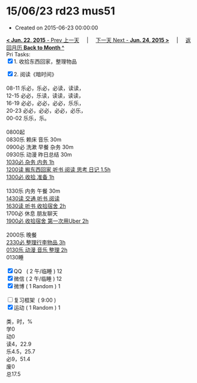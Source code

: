 # 15/06/23 rd23 mus51

- Created on 2015-06-23 00:00:00

[**< Jun. 22, 2015** - Prev 上一天](_archived/lifelogs/2015/06/d22.md) &nbsp; &nbsp; | &nbsp; &nbsp; [下一天 Next - **Jun. 24, 2015 >**](_archived/lifelogs/2015/06/d24.md) &nbsp; &nbsp; |  &nbsp; &nbsp; [返回月历 **Back to Month ^**](_archived/lifelogs/2015/06/index.md)
<br/>Pri Tasks:</strong><br clear="none"/><input type="checkbox" checked="true" />1. 收拾东西回家，整理物品</div>    <div><input type="checkbox" checked="true" />2. 阅读《暗时间》<br/></div>    <div>        <div><br clear="none"/></div>08-11 乐必，乐必，必读，读读，    </div>    <div>12-15 必必，乐读，读读，读读，</div>    <div>16-19 必必，必必，必必，乐乐，</div>    <div>20-23 必必，必必，必必，必乐，</div>    <div>00-02 乐乐，乐。</div>    <div><br/></div>    <div>0800起</div>    <div>0830乐 赖床 音乐 30m</div>    <div>0900必 洗漱 早餐 杂务 30m</div>    <div>0930乐 动漫 昨日总结 30m</div>    <div><u>1030必 杂务 内务 1h</u></div>    <div><u>1200读 搬东西回家 听书 阅读 思考 日记 1.5h</u></div>    <div><u>1300必 收拾 准备 1h</u></div>    <div><strong><br/></strong></div>    <div>1330乐 内务 午餐 30m</div>    <div><u>1430读 交通 听书 阅读</u></div>    <div><u>1630读 听书 收拾宿舍 2h</u></div>    <div>1700必 休息 朋友聊天</div>    <div><u>1900必 收拾宿舍 第一次用Uber 2h</u></div>    <div><b><br/></b></div>    <div>2000乐 晚餐</div>    <div><u>2330必 整理行李物品 3h</u></div>    <div><u>0130乐 动漫 音乐 整理 2h</u></div>    <div>0130睡</div>    <div><br clear="none"/></div>    <div><input type="checkbox" checked="true" />QQ   ( 2 午/临睡 ) 12<br clear="none"/><input type="checkbox" checked="true" />微信 ( 2 午/临睡 ) 12</div>    <div><input type="checkbox" checked="true" />微博 ( 1 Random ) 1</div>    <div><br clear="none"/></div>    <div><input type="checkbox" />复习框架  ( 9:00 ) <br clear="none"/></div>    <div><input type="checkbox" checked="true" />运动 ( 1 Random ) 1</div>    <div>        <div><br clear="none"/></div>类，时，%<br clear="none"/>学0<br clear="none"/>动0<br clear="none"/>读4，22.9<br clear="none"/>乐4.5，25.7<br clear="none"/>必9，51.4<br clear="none"/>废0<br clear="none"/>总17.5</div>
